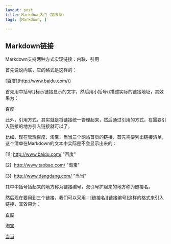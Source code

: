 ```yaml
---
layout: post
title: Markdown入门（第五章）
tags: [Markdown, ]

---
```


## Markdown链接

Markdown支持两种方式实现链接：内联、引用

首先说说内联，它的格式是这样的：

\[百度\]\(http://www.baidu.com/\)

首先用中括号[]标示链接显示的文字，然后用小括号()描述实际的链接地址，其效果为：
 
[百度](http://www.baidu.com/)

此外，引用方式，其实就是将链接统一管理起来，然后通过引用的方式，在需要引入链接的地方引入链接就可以了。

比如，现在管理百度、淘宝、当当三个网站首页的链接，首先需要列出链接清单，这个清单在Markdown的文本中实际是不会显示出来的：

\[1\]: http://www.baidu.com/        "百度"

\[2\]: http://www.taobao.com/       "淘宝"

\[3\]: http://www.dangdang.com/     "当当"

其中中括号括起来的地方称为链接编号，双引号扩起来的地方称为链接名。

然后现在要用到三个链接，我们可以采用：\[链接名\]\[链接编号\]这样的格式来引入链接，其效果为：

[百度][1]

[淘宝][2]

[当当][3]


[1]: http://www.baidu.com/        "BaiDu"
[2]: http://www.taobao.com/       "TaoBao"
[3]: http://www.dangdang.com/     "DangDang"


